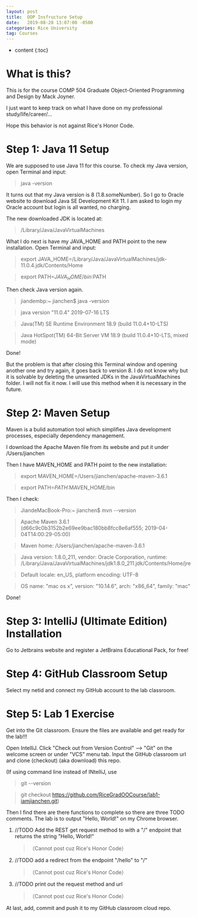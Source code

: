 ```yaml
---
layout: post
title:  OOP Insfructure Setup
date:   2019-08-28 13:07:00 -0500
categories: Rice University
tag: Courses
---
```


* content
{:toc}


What is this?
====================================

This is for the course COMP 504 Graduate Object-Oriented Programming and Design by Mack Joyner.

I just want to keep track on what I have done on my professional study/life/career/...

Hope this behavior is not against Rice's Honor Code.


Step 1: Java 11 Setup
====================================

We are supposed to use Java 11 for this course. To check my Java version, open Terminal and input:
> java -version

It turns out that my Java version is 8 (1.8.someNumber). So I go to Oracle website to download Java SE Development Kit 11. I am asked to login my Oracle account but login is all wanted, no charging.

The new downloaded JDK is located at:
> /Library/Java/JavaVirtualMachines

What I do next is have my JAVA_HOME and PATH point to the new installation. Open Terminal and input:
> export JAVA_HOME=/Library/Java/JavaVirtualMachines/jdk-11.0.4.jdk/Contents/Home

> export PATH=$JAVA_HOME/bin:$PATH

Then check Java version again. 
> jiandembp:~ jianchen$ java -version

> java version "11.0.4" 2019-07-16 LTS

> Java(TM) SE Runtime Environment 18.9 (build 11.0.4+10-LTS)

> Java HotSpot(TM) 64-Bit Server VM 18.9 (build 11.0.4+10-LTS, mixed mode)

Done!

But the problem is that after closing this Terminal window and opening another one and try again, it goes back to version 8. I do not know why but it is solvable by deleting the unwanted JDKs in the JavaVirtualMachines folder. I will not fix it now. I will use this method when it is necessary in the future.


Step 2: Maven Setup
====================================

Maven is a bulid automation tool which simplifies Java development processes, especially dependency management.

I download the Apache Maven file from its website and put it under /Users/jianchen

Then I have MAVEN_HOME and PATH point to the new installation:

> export MAVEN_HOME=/Users/jianchen/apache-maven-3.6.1

> export PATH=$PATH:$MAVEN_HOME/bin

Then I check:

> JiandeMacBook-Pro:~ jianchen$ mvn --version

> Apache Maven 3.6.1 (d66c9c0b3152b2e69ee9bac180bb8fcc8e6af555; 2019-04-04T14:00:29-05:00)

> Maven home: /Users/jianchen/apache-maven-3.6.1

> Java version: 1.8.0_211, vendor: Oracle Corporation, runtime: /Library/Java/JavaVirtualMachines/jdk1.8.0_211.jdk/Contents/Home/jre

> Default locale: en_US, platform encoding: UTF-8

> OS name: "mac os x", version: "10.14.6", arch: "x86_64", family: "mac"

Done!


Step 3: IntelliJ (Ultimate Edition) Installation
====================================

Go to Jetbrains website and register a JetBrains Educational Pack, for free!


Step 4: GitHub Classroom Setup
====================================

Select my netid and connect my GitHub account to the lab classroom.


Step 5: Lab 1 Exercise
====================================

Get into the Git classroom. Ensure the files are available and get ready for the lab!!!

Open IntelliJ. Click "Check out from Version Control" --> "Git" on the welcome screen or under "VCS" menu tab. Input the GitHub classroom url and clone (checkout) (aka download) this repo.

(If using command line instead of INtelliJ, use 
> git --version

> git checkout https://github.com/RiceGradOOCourse/lab1-iamjianchen.git)

Then I find there are there functions to complete so there are three TODO comments. The lab is to output "Hello, World!" on my Chrome browser.

1. //TODO Add the REST get request method to with a "/" endpoint that returns the string "Hello, World!"
   > （Cannot post cuz Rice's Honor Code）

2. //TODO add a redirect from the endpoint "/hello" to "/"
   > （Cannot post cuz Rice's Honor Code）

3. //TODO print out the request method and url
   > （Cannot post cuz Rice's Honor Code）

At last, add, commit and push it to my GitHub classroom cloud repo.












